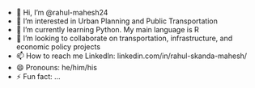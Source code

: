 - 👋 Hi, I’m @rahul-mahesh24
- 👀 I’m interested in Urban Planning and Public Transportation
- 🌱 I’m currently learning Python. My main language is R
- 💞️ I’m looking to collaborate on transportation, infrastructure, and economic policy projects
- 📫 How to reach me LinkedIn: linkedin.com/in/rahul-skanda-mahesh/
- 😄 Pronouns: he/him/his
- ⚡ Fun fact: ...

<!---
rahul-mahesh24/rahul-mahesh24 is a ✨ special ✨ repository because its `README.md` (this file) appears on your GitHub profile.
You can click the Preview link to take a look at your changes.
--->

